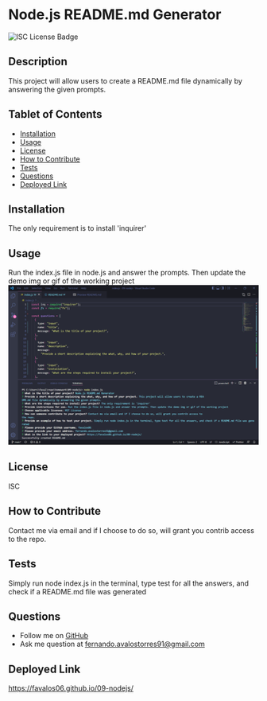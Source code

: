 
# Node.js README.md Generator

![ISC License Badge](https://img.shields.io/badge/License-ISC-blue.svg)

## Description
This project will allow users to create a README.md file dynamically by answering the given prompts.

## Tablet of Contents
- [Installation](#installation)
- [Usage](#usage)
- [License](#license)
- [How to Contribute](#how-to-contribute)
- [Tests](#tests)
- [Questions](#questions)
- [Deployed Link](#deployed-link)

## Installation
The only requirement is to install 'inquirer'

## Usage
Run the index.js file in node.js and answer the prompts. Then update the demo img or gif of the working project
![Screenshot of Project](assets/images/screenshot.png)

## License
ISC

## How to Contribute
Contact me via email and if I choose to do so, will grant you contrib access to the repo.

## Tests
Simply run node index.js in the terminal, type test for all the answers, and check if a README.md file was generated

## Questions
* Follow me on [GitHub](https://github.com/favalos06)
* Ask me question at fernando.avalostorres91@gmail.com

## Deployed Link
https://favalos06.github.io/09-nodejs/
  